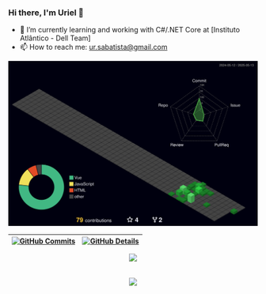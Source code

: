 ### Hi there, I'm Uriel 👋

- 🔭 I’m currently learning and working with C#/.NET Core at [Instituto Atlântico - Dell Team]
- 📫 How to reach me: <ur.sabatista@gmail.com>

![Status](./profile-3d-contrib/profile-night-green.svg)

 | [![GitHub Commits](http://github-profile-summary-cards.vercel.app/api/cards/productive-time?username=UrielBatista&theme=github_dark&utcOffset=-3)](https://github.com/vn7n24fzkq/github-profile-summary-cards) | [![GitHub Details](http://github-profile-summary-cards.vercel.app/api/cards/profile-details?username=UrielBatista&theme=github_dark)](https://github.com/vn7n24fzkq/github-profile-summary-cards) |  
 | ----------- | ----------- |


 
  <div align="center" >
<a href="https://skillicons.dev"   >
  <img src="https://skillicons.dev/icons?i=git,vscode,visualstudio,dotnet,python,c,javascript,typescript,react,next,nodejs,express,nest,vue,docker,github,materialui,linux,postman,bootstrap,mongodb,postgres" />
</a>
  <br />

  </div>

 
##
   <div align="center" >
     <img src="https://github-profile-trophy.vercel.app/?username=UrielBatista&row=1&column=6&theme=github_dark&margin-w=15&margin-h=15"/>
  </div>
